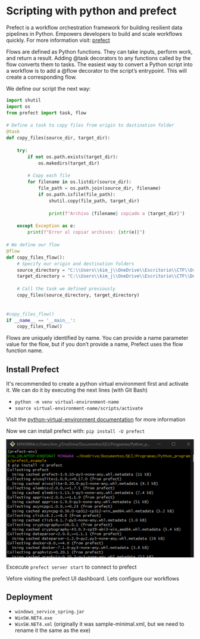 # Scripting with python and prefect

Prefect is a workflow orchestration framework for building resilient data pipelines in Python. Empowers developers to build and scale workflows quickly. For more information visit: [prefect](https://docs.prefect.io/3.0/get-started/quickstart)

Flows are defined as Python functions. They can take inputs, perform work, and return a result.
Adding @task decorators to any functions called by the flow converts them to tasks. The easiest way to convert a Python script into a workflow is to add a @flow decorator to the script’s entrypoint. This will create a corresponding flow. 

We define our script the next way:

```python
import shutil
import os
from prefect import task, flow

# Define a task to copy files from origin to dastination folder
@task
def copy_files(source_dir, target_dir):

    try:
        if not os.path.exists(target_dir):
            os.makedirs(target_dir)

        # Copy each file
        for filename in os.listdir(source_dir):
            file_path = os.path.join(source_dir, filename)
            if os.path.isfile(file_path):
                shutil.copy(file_path, target_dir)

                print(f"Archivo {filename} copiado a {target_dir}")

    except Exception as e:
        print(f"Error al copiar archivos: {str(e)}")

# We define our flow
@flow
def copy_files_flow():
    # Specify our origin and destination folders
    source_directory = "C:\\Users\\kim_j\\OneDrive\\Escritorio\\CTF\\Origin"
    target_directory = "C:\\Users\\kim_j\\OneDrive\\Escritorio\\CTF\\Dest"
    
    # Call the task we defined previously
    copy_files(source_directory, target_directory)


#copy_files_flow()
if __name__ == '__main__':
    copy_files_flow()
```

Flows are uniquely identified by name. You can provide a name parameter value for the flow, but if you don’t provide a name, Prefect uses the flow function name.

## Install Prefect

It's recommended to create a python virtual environment first and activate it. We can do it by executing the next lines (with Git Bash)
* `python -m venv virtual-environment-name`
* `source virtual-environment-name/scripts/activate`

Visit the [python-virtual-environment documentation](https://docs.python.org/3/library/venv.html) for more information

Now we can install prefect with: `pip install -U prefect`

![install prefect](https://github.com/CristopherLodbrok117/python-scripting-with-prefect/blob/799a02d754d105fad4e1b8ed3864cfd721aa3265/screenshots/0%20-%20install%20prefect.png)

Excecute `prefect server start` to connect to prefect

Vefore visiting the prefect UI dashboard. Lets configure our workflows

## Deployment


* `windows_service_spring.jar`
* `WinSW.NET4.exe`
* `WinSW.NET4.xml` (originally it was sample-minimal.xml, but we need to rename it the same as the exe)

